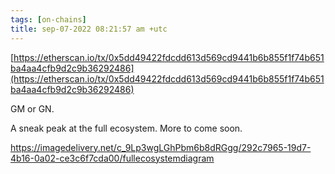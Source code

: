 ```yaml
---
tags: [on-chains]
title: sep-07-2022 08:21:57 am +utc
---
```


[https://etherscan.io/tx/0x5dd49422fdcdd613d569cd9441b6b855f1f74b651ba4aa4cfb9d2c9b36292486](https://etherscan.io/tx/0x5dd49422fdcdd613d569cd9441b6b855f1f74b651ba4aa4cfb9d2c9b36292486)

GM or GN.

A sneak peak at the full ecosystem. More to come soon.

https://imagedelivery.net/c_9Lp3wgLGhPbm6b8dRGgg/292c7965-19d7-4b16-0a02-ce3c6f7cda00/fullecosystemdiagram
